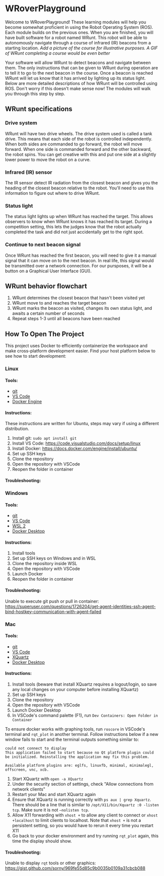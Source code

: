 # WRoverPlayground

Welcome to WRoverPlayground! These learning modules will help you become somewhat proficient in using the Robot Operating System (ROS). Each module builds on the previous ones. When you are finished, you will have built software for a robot named WRunt. This robot will be able to autonomously navigate through a course of infrared (IR) beacons from a starting location. *Add a picture of the course for illustrative purposes. A GIF of WRunt completing a course would be even better*

Your software will allow WRunt to detect beacons and navigate between them. The only instructions that can be given to WRunt during operation are to tell it to go to the next beacon in the course. Once a beacon is reached WRunt will let us know that it has arrived by lighting up its status light. Below are more detailed descriptions of how WRunt will be controlled using ROS. Don't worry if this doesn't make sense now! The modules will walk you through this step by step.

## WRunt specifications

### Drive system

WRunt will have two drive wheels. The drive system used is called a tank drive. This means that each side of the robot is controlled independently. When both sides are commanded to go forward, the robot will move forward. When one side is commanded forward and the other backward, the robot spins. You can get creative with this and put one side at a slightly lower power to move the robot on a curve.

### Infrared (IR) sensor

The IR sensor detect IR radiation from the closest beacon and gives you the heading of the closest beacon relative to the robot. You'll need to use this information to figure out where to drive WRunt.

### Status light

The status light lights up when WRunt has reached the target. This allows observers to know when WRunt knows it has reached its target. During a competition setting, this lets the judges know that the robot actually completed the task and did not just accidentally get to the right spot.

### Continue to next beacon signal

Once WRunt has reached the first beacon, you will need to give it a manual signal that it can move on to the next beacon. In real life, this signal would be transmitted over a network connection. For our pursposes, it will be a button on a Graphical User Interface (GUI).

## WRunt behavior flowchart

1. WRunt determines the closest beacon that hasn't been visited yet
2. WRunt move to and reaches the target beacon
3. WRunt marks the beacon as visited, changes its own status light, and awaits a certain number of seconds
4. Repeat steps 1-3 until all beacons have been reached

## How To Open The Project

This project uses Docker to efficiently containerize the workspace and make cross-platform development easier.  Find your host platform below to see how to start development:

### Linux

#### Tools:

* [git](https://git-scm.com/)
* [VS Code](https://code.visualstudio.com/)
* [Docker Engine](https://docs.docker.com/engine/)

#### Instructions:

These instructions are written for Ubuntu, steps may vary if using a different distribution.

1. Install git: `sudo apt install git`
2. Install VS Code: https://code.visualstudio.com/docs/setup/linux
3. Install Docker: https://docs.docker.com/engine/install/ubuntu/
4. Set up SSH keys
5. Clone the repository
6. Open the repository with VSCode
7. Reopen the folder in container

#### Troubleshooting:

### Windows

#### Tools:

* [git](https://git-scm.com/)
* [VS Code](https://code.visualstudio.com/)
* [WSL 2](https://www.omgubuntu.co.uk/how-to-install-wsl2-on-windows-10)
* [Docker Desktop](https://www.docker.com/products/docker-desktop/)

#### Instructions:

1. Install tools
2. Set up SSH keys on Windows and in WSL
3. Clone the repository inside WSL
4. Open the repository with VSCode
5. Launch Docker
6. Reopen the folder in container

#### Troubleshooting:

Unable to execute git push or pull in container: https://superuser.com/questions/1726204/get-agent-identities-ssh-agent-bind-hostkey-communication-with-agent-failed

### Mac

#### Tools:

* [git](https://git-scm.com/)
* [VS Code](https://code.visualstudio.com/)
* [XQuartz](https://www.xquartz.org/)
* [Docker Desktop](https://www.docker.com/products/docker-desktop/)

#### Instructions:

1. Install tools (beware that install XQuartz requires a logout/login, so save any local changes on your computer before installing XQuartz)
2. Set up SSH keys
3. Clone the repository
4. Open the repository with VSCode
5. Launch Docker Desktop
6. In VSCode's command palette (F1), run `Dev Containers: Open Folder in Container`

To ensure docker works with graphing tools, run `roscore` in VSCode's terminal and `rqt_plot` in another terminal. Follow instructions below if a new window fails to start and the terminal outputs something similar to:
```
could not connect to display 
This application failed to start because no Qt platform plugin could be initialized. Reinstalling the application may fix this problem.

Available platform plugins are: eglfs, linuxfb, minimal, minimalegl, offscreen, vnc, xcb.
```
1. Start XQuartz with `open -a XQuartz`
2. Under the security section of settings, check "Allow connections from network clients"
3. Restart your Mac and start XQuartz again
4. Ensure that XQuartz is running correctly with `ps aux | grep Xquartz`. There should be a line that is similar to `/opt/X11/bin/Xquartz :0 -listen tcp`. Make sure it is not `–nolisten tcp`.
5. Allow X11 forwarding with `xhost +` to allow any client to connect or `xhost +localhost` to limit clients to localhost. Note that `xhost +` is not a persistent setting, so you would have to rerun it every time you restart X11
6. Go back to your docker environment and try running `rqt_plot` again, this time the display should show. 

#### Troubleshooting:

Unable to display `rqt` tools or other graphics: https://gist.github.com/sorny/969fe55d85c9b0035b0109a31cbcb088
